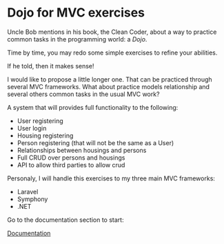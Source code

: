 # Dojo for MVC exercises

Uncle Bob mentions in his book, the Clean Coder, about a way to practice common tasks in the programming world: a *Dojo*.

Time by time, you may redo some simple exercises to refine your abilities.

If he told, then it makes sense!

I would like to propose a little longer one. That can be practiced through several MVC frameworks. What about practice models relationship and several others common tasks in the usual MVC work?

A system that will provides full functionality to the following:

* User registering
* User login
* Housing registering
* Person registering (that will not be the same as a User)
* Relationships between housings and persons
* Full CRUD over persons and housings
* API to allow third parties to allow crud

Personaly, I will handle this exercises to my three main MVC frameworks:

* Laravel
* Symphony
* .NET

Go to the documentation section to start:

[Documentation](documentation/README.md)
